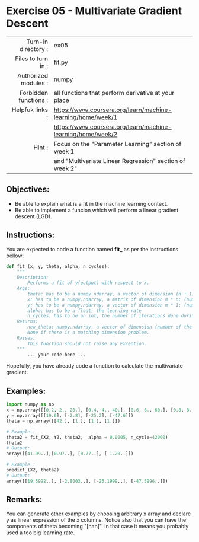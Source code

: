 # Exercise 05 - Multivariate Gradient Descent

|                         |                     |
| -----------------------:| ------------------  |
|   Turn-in directory :   |  ex05               |
|   Files to turn in :    |  fit.py             |
|   Authorized modules :  |  numpy              |
|   Forbidden functions : |  all functions that perform derivative at your place         |
|   Helpfuk links :       |  https://www.coursera.org/learn/machine-learning/home/week/1 |
|                         | https://www.coursera.org/learn/machine-learning/home/week/2  |
|   Hint :                |  Focus on the "Parameter Learning" section of week 1         |
|                         | and "Multivariate Linear Regression" section of week 2"      |

## Objectives: 
* Be able to explain what is a fit in the machine learning context.
* Be able to implement a funcion which will perform a linear gradient descent (LGD).


## Instructions:
You are expected to code a function named __fit\___ as per the instructions bellow:
``` python
def fit_(x, y, theta, alpha, n_cycles):
	"""
	Description:
		Performs a fit of y(output) with respect to x.
	Args:
		theta: has to be a numpy.ndarray, a vector of dimension (n + 1) * 1: (number of features + 1, 1).
		x: has to be a numpy.ndarray, a matrix of dimension m * n: (number of training examples, number of features).
		y: has to be a numpy.ndarray, a vector of dimension m * 1: (number of training examples, 1).
		alpha: has to be a float, the learning rate
		n_cycles: has to be an int, the number of iterations done during the gradient descent
	Returns:
		new_theta: numpy.ndarray, a vector of dimension (number of the features +1,1).
		None if there is a matching dimension problem.
	Raises:
		This function should not raise any Exception.
	"""
		... your code here ...
```
Hopefully, you have already code a function to calculate the multivariate gradient.

## Examples:
```python
import numpy as np
x = np.array([[0.2, 2., 20.], [0.4, 4., 40.], [0.6, 6., 60.], [0.8, 8., 80.]])
y = np.array([[19.6], [-2.8], [-25.2], [-47.6]])
theta = np.array([[42.], [1.], [1.], [1.]])

# Example :
theta2 = fit_(X2, Y2, theta2,  alpha = 0.0005, n_cycle=42000)
theta2
# Output:
array([[41.99..],[0.97..], [0.77..], [-1.20..]])

# Example :
predict_(X2, theta2)
# Output:
array([[19.5992..], [-2.8003..], [-25.1999..], [-47.5996..]])
```

## Remarks:
You can generate other examples by choosing arbitrary x array and declare y as linear expression of the x columns. Notice also that you can have the components of theta becoming "[nan]". In that case it means you probably used a too big learning rate.
